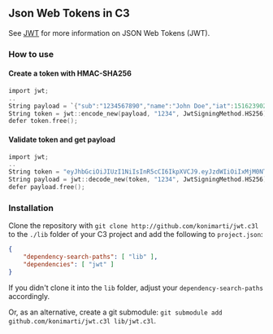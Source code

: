 ## Json Web Tokens in C3

See [JWT](http://jwt.io) for more information on JSON Web Tokens (JWT).

### How to use

#### Create a token with HMAC-SHA256

```c
import jwt;
..
String payload = `{"sub":"1234567890","name":"John Doe","iat":1516239022}`;
String token = jwt::encode_new(payload, "1234", JwtSigningMethod.HS256)!;
defer token.free();
```

#### Validate token and get payload

```c
import jwt;
..
String token = "eyJhbGciOiJIUzI1NiIsInR5cCI6IkpXVCJ9.eyJzdWIiOiIxMjM0NTY3ODkwIiwibmFtZSI6IkpvaG4gRG9lIiwiaWF0IjoxNTE2MjM5MDIyfQ.SP0R2USEDHqPV7mcIK08ZAs4WtPMQ0NdMHuSD8tnWOw";
String payload = jwt::decode_new(token, "1234", JwtSigningMethod.HS256)!;
defer payload.free();
```

### Installation

Clone the repository with
```git clone http://github.com/konimarti/jwt.c3l```
to the `./lib` folder of your C3 project and add the following to
`project.json`:

```json
{
    "dependency-search-paths": [ "lib" ],
    "dependencies": [ "jwt" ]
}
```

If you didn't clone it into the `lib` folder, adjust your
`dependency-search-paths` accordingly.

Or, as an alternative, create a git submodule: `git submodule add
github.com/konimarti/jwt.c3l lib/jwt.c3l`.
